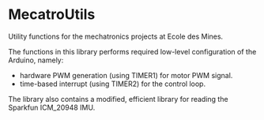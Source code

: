 # MecatroUtils

Utility functions for the mechatronics projects at Ecole des Mines.

The functions in this library performs required low-level configuration of the Arduino, namely:

 - hardware PWM generation (using TIMER1) for motor PWM signal.
 - time-based interrupt (using TIMER2) for the control loop.

The library also contains a modified, efficient library for reading the Sparkfun ICM_20948 IMU.
 

